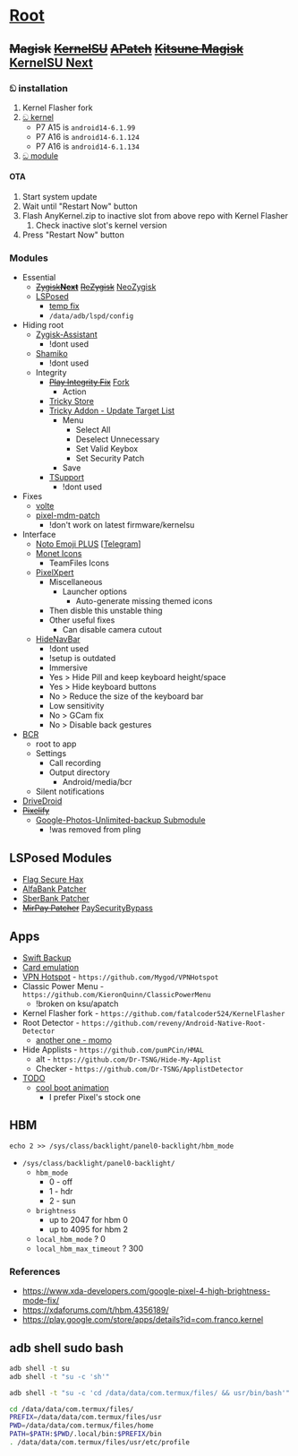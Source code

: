 # [Root](./)

## ~~Magisk~~ ~~[KernelSU](https://github.com/tiann/KernelSU)~~ ~~[APatch](https://github.com/bmax121/APatch)~~ ~~[Kitsune Magisk](https://github.com/1q23lyc45/KitsuneMagisk)~~ [KernelSU Next](https://github.com/KernelSU-Next/KernelSU-Next)

### ඞ installation

1. Kernel Flasher fork
2. [ඞ kernel](https://github.com/WildKernels/GKI_KernelSU_SUSFS/releases)
   - P7 A15 is `android14-6.1.99`
   - P7 A16 is `android14-6.1.124`
   - P7 A16 is `android14-6.1.134`
3. [ඞ module](https://github.com/sidex15/susfs4ksu-module/releases)

#### OTA

1. Start system update
2. Wait until "Restart Now" button
3. Flash AnyKernel.zip to inactive slot from above repo with Kernel Flasher
   1. Check inactive slot's kernel version
4. Press "Restart Now" button

### Modules

- Essential
  - ~~[Zygisk**Next**](https://github.com/Dr-TSNG/ZygiskNext/releases)~~ ~~[ReZygisk](https://github.com/PerformanC/ReZygisk/releases)~~ [NeoZygisk](https://github.com/JingMatrix/NeoZygisk/releases)
  - [LSPosed](https://github.com/JingMatrix/LSPosed/releases)
    - [temp fix](https://github.com/JingMatrix/LSPosed/actions/runs/17713071813)
    - `/data/adb/lspd/config`
- Hiding root
  - [Zygisk-Assistant](https://github.com/snake-4/Zygisk-Assistant/releases)
    - !dont used
  - [Shamiko](https://github.com/LSPosed/LSPosed.github.io/releases)
    - !dont used
  - Integrity
    - ~~[Play Integrity Fix](https://github.com/chiteroman/PlayIntegrityFix/releases)~~ [Fork](https://github.com/osm0sis/PlayIntegrityFork/releases)
      - Action
    - [Tricky Store](https://github.com/5ec1cff/TrickyStore)
    - [Tricky Addon - Update Target List](https://github.com/KOWX712/Tricky-Addon-Update-Target-List)
      - Menu
        - Select All
        - Deselect Unnecessary
        - Set Valid Keybox
        - Set Security Patch
      - Save
    - [TSupport](https://github.com/citra-standalone/Citra-Standalone)
      - !dont used
- Fixes
  - [volte](https://xdaforums.com/t/mod-magisk-root-volte-enabler.4372705/)
  - [pixel-mdm-patch](https://github.com/andrewz1/pixel-mdm-patch/releases)
    - !don't work on latest firmware/kernelsu
- Interface
  - [Noto Emoji PLUS](https://www.patreon.com/RKBDI) [[Telegram](https://t.me/rkbdiemoji)]
  - [Monet Icons](https://github.com/Syoker/extra-themed-icons/releases)
    - TeamFiles Icons
  - [PixelXpert](https://github.com/siavash79/PixelXpert/releases)
    - Miscellaneous
      - Launcher options
        - Auto-generate missing themed icons
    - Then disble this unstable thing
    - Other useful fixes
      - Can disable camera cutout
  - [HideNavBar](https://github.com/Magisk-Modules-Alt-Repo/HideNavBar/releases)
    - !dont used
    - !setup is outdated
    - Immersive
    - Yes > Hide Pill and keep keyboard height/space
    - Yes > Hide keyboard buttons
    - No > Reduce the size of the keyboard bar
    - Low sensitivity
    - No > GCam fix
    - No > Disable back gestures
- [BCR](https://github.com/chenxiaolong/BCR/releases)
  - root to app
  - Settings
    - Call recording
    - Output directory
      - Android/media/bcr
  - Silent notifications
- [DriveDroid](https://github.com/overzero-git/DriveDroid-fix-Magisk-module/releases)
- ~~[Pixelify](https://github.com/Kingsman44/Pixelify/releases)~~
  - [Google-Photos-Unlimited-backup Submodule](https://www.pling.com/p/2004615/)
    - !was removed from pling

## LSPosed Modules

- [Flag Secure Hax](https://github.com/Xposed-Modules-Repo/com.varuns2002.disable_flag_secure)
- [AlfaBank Patcher](https://github.com/Xposed-Modules-Repo/ru.bluecat.alfabankpatcher)
- [SberBank Patcher](https://github.com/Xposed-Modules-Repo/ru.bluecat.sberbankpatcher)
- ~~[MirPay Patcher](https://github.com/Xposed-Modules-Repo/ru.bluecat.mirpaysecurity)~~ [PaySecurityBypass](https://github.com/vova7878-modules/PaySecurityBypass)

## Apps

- [Swift Backup](https://play.google.com/store/apps/details?id=org.swiftapps.swiftbackup)
- [Card emulation](https://play.google.com/store/apps/details?id=com.yuanwofei.cardemulator.pro)
- [VPN Hotspot](https://play.google.com/store/apps/details?id=be.mygod.vpnhotspot)  - `https://github.com/Mygod/VPNHotspot`
- Classic Power Menu - `https://github.com/KieronQuinn/ClassicPowerMenu`
  - !broken on ksu/apatch
- Kernel Flasher fork - `https://github.com/fatalcoder524/KernelFlasher`
- Root Detector - `https://github.com/reveny/Android-Native-Root-Detector`
  - [another one - momo](https://t.me/magiskalpha/529)
- Hide Applists - `https://github.com/pumPCin/HMAL`
  - alt - `https://github.com/Dr-TSNG/Hide-My-Applist`
  - Checker - `https://github.com/Dr-TSNG/ApplistDetector`
- [TODO](https://github.com/stars/barsikus007/lists/neckbeard-android)
  - [cool boot animation](https://github.com/Chainfire/liveboot)
    - I prefer Pixel's stock one

## HBM

```su
echo 2 >> /sys/class/backlight/panel0-backlight/hbm_mode
```

- `/sys/class/backlight/panel0-backlight/`
  - `hbm_mode`
    - 0 - off
    - 1 - hdr
    - 2 - sun
  - `brightness`
    - up to 2047 for hbm 0
    - up to 4095 for hbm 2
  - `local_hbm_mode` ? 0
  - `local_hbm_max_timeout` ? 300

### References

- <https://www.xda-developers.com/google-pixel-4-high-brightness-mode-fix/>
- <https://xdaforums.com/t/hbm.4356189/>
- <https://play.google.com/store/apps/details?id=com.franco.kernel>

## adb shell sudo bash

```sh
adb shell -t su
adb shell -t "su -c 'sh'"

adb shell -t "su -c 'cd /data/data/com.termux/files/ && usr/bin/bash'"

cd /data/data/com.termux/files/
PREFIX=/data/data/com.termux/files/usr
PWD=/data/data/com.termux/files/home
PATH=$PATH:$PWD/.local/bin:$PREFIX/bin
. /data/data/com.termux/files/usr/etc/profile
```
